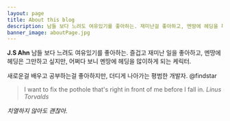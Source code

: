 ```yaml
---
layout: page
title: About this blog
description: 남들 보다 느려도 여유있기를 좋아하는. 재미난걸 좋아하고, 멘땅에 헤딩을 피하지 않는. 배우는걸 즐기는 개발자. 
banner_image: aboutPage.jpg
---
```


**J.S Ahn** 남들 보다 느려도 여유있기를 좋아하는. 즐겁고 재미난 일을 좋아하고, 멘땅에 헤딩은 그만하고 싶지만, 어쩌다 보니 멘땅에 헤딩을 많이하게 되는 케릭터. 

새로운걸 배우고 공부하는걸 좋아하지만, 더디게 나아가는 평범한 개발자. @findstar 

>I want to fix the pothole that's right in front of me before I fall in. <cite>Linus Torvalds</cite>

*치열하지 않아도 괜찮아.*
